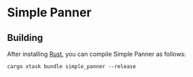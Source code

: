 # Simple Panner

## Building

After installing [Rust](https://rustup.rs/), you can compile Simple Panner as follows:

```shell
cargo xtask bundle simple_panner --release
```
